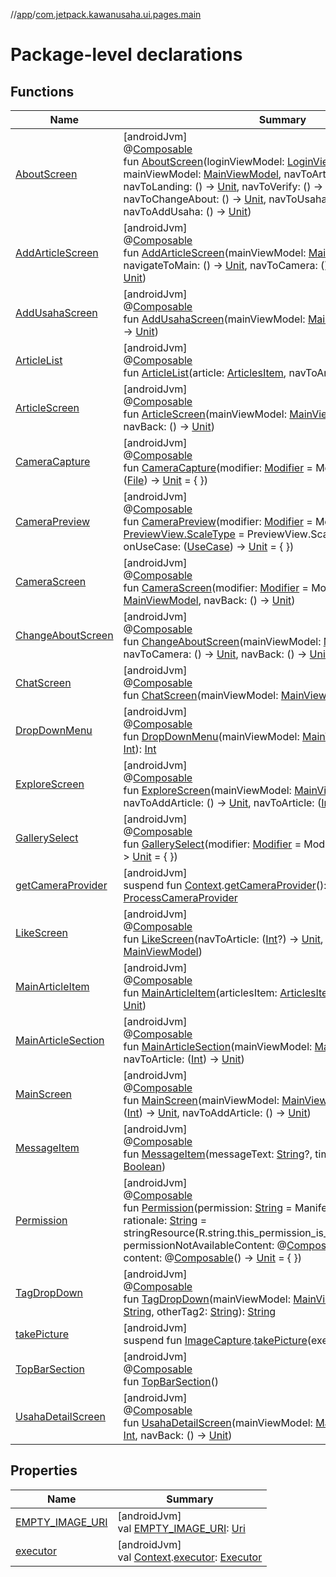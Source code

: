//[app](../../index.md)/[com.jetpack.kawanusaha.ui.pages.main](index.md)

# Package-level declarations

## Functions

| Name | Summary |
|---|---|
| [AboutScreen](-about-screen.md) | [androidJvm]<br>@[Composable](https://developer.android.com/reference/kotlin/androidx/compose/runtime/Composable.html)<br>fun [AboutScreen](-about-screen.md)(loginViewModel: [LoginViewModel](../com.jetpack.kawanusaha.main/-login-view-model/index.md), mainViewModel: [MainViewModel](../com.jetpack.kawanusaha.main/-main-view-model/index.md), navToArticle: ([Int](https://kotlinlang.org/api/latest/jvm/stdlib/kotlin/-int/index.html)) -&gt; [Unit](https://kotlinlang.org/api/latest/jvm/stdlib/kotlin/-unit/index.html), navToLanding: () -&gt; [Unit](https://kotlinlang.org/api/latest/jvm/stdlib/kotlin/-unit/index.html), navToVerify: () -&gt; [Unit](https://kotlinlang.org/api/latest/jvm/stdlib/kotlin/-unit/index.html), navToChangeAbout: () -&gt; [Unit](https://kotlinlang.org/api/latest/jvm/stdlib/kotlin/-unit/index.html), navToUsahaDetail: ([Int](https://kotlinlang.org/api/latest/jvm/stdlib/kotlin/-int/index.html)) -&gt; [Unit](https://kotlinlang.org/api/latest/jvm/stdlib/kotlin/-unit/index.html), navToAddUsaha: () -&gt; [Unit](https://kotlinlang.org/api/latest/jvm/stdlib/kotlin/-unit/index.html)) |
| [AddArticleScreen](-add-article-screen.md) | [androidJvm]<br>@[Composable](https://developer.android.com/reference/kotlin/androidx/compose/runtime/Composable.html)<br>fun [AddArticleScreen](-add-article-screen.md)(mainViewModel: [MainViewModel](../com.jetpack.kawanusaha.main/-main-view-model/index.md), navigateToMain: () -&gt; [Unit](https://kotlinlang.org/api/latest/jvm/stdlib/kotlin/-unit/index.html), navToCamera: () -&gt; [Unit](https://kotlinlang.org/api/latest/jvm/stdlib/kotlin/-unit/index.html), navBack: () -&gt; [Unit](https://kotlinlang.org/api/latest/jvm/stdlib/kotlin/-unit/index.html)) |
| [AddUsahaScreen](-add-usaha-screen.md) | [androidJvm]<br>@[Composable](https://developer.android.com/reference/kotlin/androidx/compose/runtime/Composable.html)<br>fun [AddUsahaScreen](-add-usaha-screen.md)(mainViewModel: [MainViewModel](../com.jetpack.kawanusaha.main/-main-view-model/index.md), navBack: () -&gt; [Unit](https://kotlinlang.org/api/latest/jvm/stdlib/kotlin/-unit/index.html)) |
| [ArticleList](-article-list.md) | [androidJvm]<br>@[Composable](https://developer.android.com/reference/kotlin/androidx/compose/runtime/Composable.html)<br>fun [ArticleList](-article-list.md)(article: [ArticlesItem](../com.jetpack.kawanusaha.data/-articles-item/index.md), navToArticle: ([Int](https://kotlinlang.org/api/latest/jvm/stdlib/kotlin/-int/index.html)?) -&gt; [Unit](https://kotlinlang.org/api/latest/jvm/stdlib/kotlin/-unit/index.html)) |
| [ArticleScreen](-article-screen.md) | [androidJvm]<br>@[Composable](https://developer.android.com/reference/kotlin/androidx/compose/runtime/Composable.html)<br>fun [ArticleScreen](-article-screen.md)(mainViewModel: [MainViewModel](../com.jetpack.kawanusaha.main/-main-view-model/index.md), articleId: [Int](https://kotlinlang.org/api/latest/jvm/stdlib/kotlin/-int/index.html), navBack: () -&gt; [Unit](https://kotlinlang.org/api/latest/jvm/stdlib/kotlin/-unit/index.html)) |
| [CameraCapture](-camera-capture.md) | [androidJvm]<br>@[Composable](https://developer.android.com/reference/kotlin/androidx/compose/runtime/Composable.html)<br>fun [CameraCapture](-camera-capture.md)(modifier: [Modifier](https://developer.android.com/reference/kotlin/androidx/compose/ui/Modifier.html) = Modifier, onImageFile: ([File](https://developer.android.com/reference/kotlin/java/io/File.html)) -&gt; [Unit](https://kotlinlang.org/api/latest/jvm/stdlib/kotlin/-unit/index.html) = { }) |
| [CameraPreview](-camera-preview.md) | [androidJvm]<br>@[Composable](https://developer.android.com/reference/kotlin/androidx/compose/runtime/Composable.html)<br>fun [CameraPreview](-camera-preview.md)(modifier: [Modifier](https://developer.android.com/reference/kotlin/androidx/compose/ui/Modifier.html) = Modifier, scaleType: [PreviewView.ScaleType](https://developer.android.com/reference/kotlin/androidx/camera/view/PreviewView.ScaleType.html) = PreviewView.ScaleType.FILL_CENTER, onUseCase: ([UseCase](https://developer.android.com/reference/kotlin/androidx/camera/core/UseCase.html)) -&gt; [Unit](https://kotlinlang.org/api/latest/jvm/stdlib/kotlin/-unit/index.html) = { }) |
| [CameraScreen](-camera-screen.md) | [androidJvm]<br>@[Composable](https://developer.android.com/reference/kotlin/androidx/compose/runtime/Composable.html)<br>fun [CameraScreen](-camera-screen.md)(modifier: [Modifier](https://developer.android.com/reference/kotlin/androidx/compose/ui/Modifier.html) = Modifier, mainViewModel: [MainViewModel](../com.jetpack.kawanusaha.main/-main-view-model/index.md), navBack: () -&gt; [Unit](https://kotlinlang.org/api/latest/jvm/stdlib/kotlin/-unit/index.html)) |
| [ChangeAboutScreen](-change-about-screen.md) | [androidJvm]<br>@[Composable](https://developer.android.com/reference/kotlin/androidx/compose/runtime/Composable.html)<br>fun [ChangeAboutScreen](-change-about-screen.md)(mainViewModel: [MainViewModel](../com.jetpack.kawanusaha.main/-main-view-model/index.md), navToCamera: () -&gt; [Unit](https://kotlinlang.org/api/latest/jvm/stdlib/kotlin/-unit/index.html), navBack: () -&gt; [Unit](https://kotlinlang.org/api/latest/jvm/stdlib/kotlin/-unit/index.html)) |
| [ChatScreen](-chat-screen.md) | [androidJvm]<br>@[Composable](https://developer.android.com/reference/kotlin/androidx/compose/runtime/Composable.html)<br>fun [ChatScreen](-chat-screen.md)(mainViewModel: [MainViewModel](../com.jetpack.kawanusaha.main/-main-view-model/index.md)) |
| [DropDownMenu](-drop-down-menu.md) | [androidJvm]<br>@[Composable](https://developer.android.com/reference/kotlin/androidx/compose/runtime/Composable.html)<br>fun [DropDownMenu](-drop-down-menu.md)(mainViewModel: [MainViewModel](../com.jetpack.kawanusaha.main/-main-view-model/index.md), category: [Int](https://kotlinlang.org/api/latest/jvm/stdlib/kotlin/-int/index.html)): [Int](https://kotlinlang.org/api/latest/jvm/stdlib/kotlin/-int/index.html) |
| [ExploreScreen](-explore-screen.md) | [androidJvm]<br>@[Composable](https://developer.android.com/reference/kotlin/androidx/compose/runtime/Composable.html)<br>fun [ExploreScreen](-explore-screen.md)(mainViewModel: [MainViewModel](../com.jetpack.kawanusaha.main/-main-view-model/index.md), navToAddArticle: () -&gt; [Unit](https://kotlinlang.org/api/latest/jvm/stdlib/kotlin/-unit/index.html), navToArticle: ([Int](https://kotlinlang.org/api/latest/jvm/stdlib/kotlin/-int/index.html)) -&gt; [Unit](https://kotlinlang.org/api/latest/jvm/stdlib/kotlin/-unit/index.html)) |
| [GallerySelect](-gallery-select.md) | [androidJvm]<br>@[Composable](https://developer.android.com/reference/kotlin/androidx/compose/runtime/Composable.html)<br>fun [GallerySelect](-gallery-select.md)(modifier: [Modifier](https://developer.android.com/reference/kotlin/androidx/compose/ui/Modifier.html) = Modifier, onImageUri: ([Uri](https://developer.android.com/reference/kotlin/android/net/Uri.html)) -&gt; [Unit](https://kotlinlang.org/api/latest/jvm/stdlib/kotlin/-unit/index.html) = { }) |
| [getCameraProvider](get-camera-provider.md) | [androidJvm]<br>suspend fun [Context](https://developer.android.com/reference/kotlin/android/content/Context.html).[getCameraProvider](get-camera-provider.md)(): [ProcessCameraProvider](https://developer.android.com/reference/kotlin/androidx/camera/lifecycle/ProcessCameraProvider.html) |
| [LikeScreen](-like-screen.md) | [androidJvm]<br>@[Composable](https://developer.android.com/reference/kotlin/androidx/compose/runtime/Composable.html)<br>fun [LikeScreen](-like-screen.md)(navToArticle: ([Int](https://kotlinlang.org/api/latest/jvm/stdlib/kotlin/-int/index.html)?) -&gt; [Unit](https://kotlinlang.org/api/latest/jvm/stdlib/kotlin/-unit/index.html), mainViewModel: [MainViewModel](../com.jetpack.kawanusaha.main/-main-view-model/index.md)) |
| [MainArticleItem](-main-article-item.md) | [androidJvm]<br>@[Composable](https://developer.android.com/reference/kotlin/androidx/compose/runtime/Composable.html)<br>fun [MainArticleItem](-main-article-item.md)(articlesItem: [ArticlesItem](../com.jetpack.kawanusaha.data/-articles-item/index.md), navToArticle: ([Int](https://kotlinlang.org/api/latest/jvm/stdlib/kotlin/-int/index.html)) -&gt; [Unit](https://kotlinlang.org/api/latest/jvm/stdlib/kotlin/-unit/index.html)) |
| [MainArticleSection](-main-article-section.md) | [androidJvm]<br>@[Composable](https://developer.android.com/reference/kotlin/androidx/compose/runtime/Composable.html)<br>fun [MainArticleSection](-main-article-section.md)(mainViewModel: [MainViewModel](../com.jetpack.kawanusaha.main/-main-view-model/index.md), navToArticle: ([Int](https://kotlinlang.org/api/latest/jvm/stdlib/kotlin/-int/index.html)) -&gt; [Unit](https://kotlinlang.org/api/latest/jvm/stdlib/kotlin/-unit/index.html)) |
| [MainScreen](-main-screen.md) | [androidJvm]<br>@[Composable](https://developer.android.com/reference/kotlin/androidx/compose/runtime/Composable.html)<br>fun [MainScreen](-main-screen.md)(mainViewModel: [MainViewModel](../com.jetpack.kawanusaha.main/-main-view-model/index.md), navToArticle: ([Int](https://kotlinlang.org/api/latest/jvm/stdlib/kotlin/-int/index.html)) -&gt; [Unit](https://kotlinlang.org/api/latest/jvm/stdlib/kotlin/-unit/index.html), navToAddArticle: () -&gt; [Unit](https://kotlinlang.org/api/latest/jvm/stdlib/kotlin/-unit/index.html)) |
| [MessageItem](-message-item.md) | [androidJvm]<br>@[Composable](https://developer.android.com/reference/kotlin/androidx/compose/runtime/Composable.html)<br>fun [MessageItem](-message-item.md)(messageText: [String](https://kotlinlang.org/api/latest/jvm/stdlib/kotlin/-string/index.html)?, time: [String](https://kotlinlang.org/api/latest/jvm/stdlib/kotlin/-string/index.html), isOut: [Boolean](https://kotlinlang.org/api/latest/jvm/stdlib/kotlin/-boolean/index.html)) |
| [Permission](-permission.md) | [androidJvm]<br>@[Composable](https://developer.android.com/reference/kotlin/androidx/compose/runtime/Composable.html)<br>fun [Permission](-permission.md)(permission: [String](https://kotlinlang.org/api/latest/jvm/stdlib/kotlin/-string/index.html) = Manifest.permission.CAMERA, rationale: [String](https://kotlinlang.org/api/latest/jvm/stdlib/kotlin/-string/index.html) = stringResource(R.string.this_permission_is_important_for_this_app), permissionNotAvailableContent: @[Composable](https://developer.android.com/reference/kotlin/androidx/compose/runtime/Composable.html)() -&gt; [Unit](https://kotlinlang.org/api/latest/jvm/stdlib/kotlin/-unit/index.html) = { }, content: @[Composable](https://developer.android.com/reference/kotlin/androidx/compose/runtime/Composable.html)() -&gt; [Unit](https://kotlinlang.org/api/latest/jvm/stdlib/kotlin/-unit/index.html) = { }) |
| [TagDropDown](-tag-drop-down.md) | [androidJvm]<br>@[Composable](https://developer.android.com/reference/kotlin/androidx/compose/runtime/Composable.html)<br>fun [TagDropDown](-tag-drop-down.md)(mainViewModel: [MainViewModel](../com.jetpack.kawanusaha.main/-main-view-model/index.md), otherTag1: [String](https://kotlinlang.org/api/latest/jvm/stdlib/kotlin/-string/index.html), otherTag2: [String](https://kotlinlang.org/api/latest/jvm/stdlib/kotlin/-string/index.html)): [String](https://kotlinlang.org/api/latest/jvm/stdlib/kotlin/-string/index.html) |
| [takePicture](take-picture.md) | [androidJvm]<br>suspend fun [ImageCapture](https://developer.android.com/reference/kotlin/androidx/camera/core/ImageCapture.html).[takePicture](take-picture.md)(executor: [Executor](https://developer.android.com/reference/kotlin/java/util/concurrent/Executor.html)): [File](https://developer.android.com/reference/kotlin/java/io/File.html) |
| [TopBarSection](-top-bar-section.md) | [androidJvm]<br>@[Composable](https://developer.android.com/reference/kotlin/androidx/compose/runtime/Composable.html)<br>fun [TopBarSection](-top-bar-section.md)() |
| [UsahaDetailScreen](-usaha-detail-screen.md) | [androidJvm]<br>@[Composable](https://developer.android.com/reference/kotlin/androidx/compose/runtime/Composable.html)<br>fun [UsahaDetailScreen](-usaha-detail-screen.md)(mainViewModel: [MainViewModel](../com.jetpack.kawanusaha.main/-main-view-model/index.md), usahaId: [Int](https://kotlinlang.org/api/latest/jvm/stdlib/kotlin/-int/index.html), navBack: () -&gt; [Unit](https://kotlinlang.org/api/latest/jvm/stdlib/kotlin/-unit/index.html)) |

## Properties

| Name | Summary |
|---|---|
| [EMPTY_IMAGE_URI](-e-m-p-t-y_-i-m-a-g-e_-u-r-i.md) | [androidJvm]<br>val [EMPTY_IMAGE_URI](-e-m-p-t-y_-i-m-a-g-e_-u-r-i.md): [Uri](https://developer.android.com/reference/kotlin/android/net/Uri.html) |
| [executor](executor.md) | [androidJvm]<br>val [Context](https://developer.android.com/reference/kotlin/android/content/Context.html).[executor](executor.md): [Executor](https://developer.android.com/reference/kotlin/java/util/concurrent/Executor.html) |
